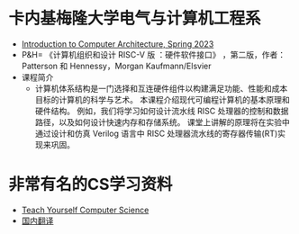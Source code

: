 # 卡内基梅隆大学电气与计算机工程系
- [ Introduction to Computer Architecture, Spring 2023](https://users.ece.cmu.edu/~jhoe/doku/doku.php?id=18-447_course_schedule_spring_2023)
- P&H= 《计算机组织和设计 RISC-V 版 ：硬件软件接口》 ，第二版，作者：Patterson 和 Hennessy，Morgan Kaufmann/Elsvier
- 课程简介
  - 计算机体系结构是一门选择和互连硬件组件以构建满足功能、性能和成本目标的计算机的科学与艺术。
本课程介绍现代可编程计算机的基本原理和硬件结构。
例如，我们将学习如何设计流水线 RISC 处理器的控制和数据路径，以及如何设计快速内存和存储系统。
课堂上讲解的原理将在实验中通过设计和仿真 Verilog 语言中 RISC 处理器流水线的寄存器传输(RT)实现来巩固。

# 非常有名的CS学习资料
- [Teach Yourself Computer Science](https://teachyourselfcs.com/)
- [国内翻译](https://github.com/keithnull/TeachYourselfCS-CN/blob/master/TeachYourselfCS-CN.md#%E7%BC%96%E7%A8%8B)
